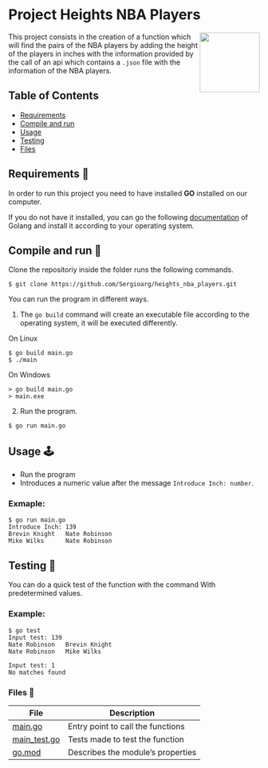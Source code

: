 # Project Heights NBA Players

<p>
	<img align="right" src="https://play-lh.googleusercontent.com/I6Jz9nEZq-8jBPn2bmjywWLXLZ7GMn2WR64x9w1xQm8H5Isd1rhaQ4NDsp3jVUhLPFI" width="120" height="120">
	This project consists in the creation of a function which will find the pairs of the NBA players by adding the height of the players in inches with the information provided by the call of an api which contains a <code>.json</code> file with the information of the NBA players.
</p>

## Table of Contents

- [Requirements](#Requirements)
- [Compile and run](#Compile)
- [Usage](#Usage)
- [Testing](#Testing)
- [Files](#Files)


## Requirements :rotating_light:

In order to run this project you need to have installed **GO** installed on our computer.

If you do not have it installed, you can go the following [documentation](https://golang.org/doc/install) of Golang and install it according to your operating system.

## Compile and run :rocket:

Clone the repositoriy inside the folder runs the following commands.

```
$ git clone https://github.com/Sergioarg/heights_nba_players.git
```

You can run the program in different ways.

1. The `go build` command will create an executable file according to the operating system, it will be executed differently.

On Linux

```
$ go build main.go
$ ./main
```

On Windows

```
> go build main.go
> main.exe
```

2. Run the program.

```
$ go run main.go
```

## Usage :joystick:

- Run the program
- Introduces a numeric value after the message `Introduce Inch: number`.

### Exmaple:

```
$ go run main.go
Introduce Inch: 139
Brevin Knight   Nate Robinson
Mike Wilks      Nate Robinson
```

## Testing :test_tube:

You can do a quick test of the function with the command With predetermined values.

### Example:

```
$ go test
Input test: 139
Nate Robinson   Brevin Knight
Nate Robinson   Mike Wilks

Input test: 1
No matches found
```

### Files :open_file_folder:

| File                           | Description                       |
| ------------------------------ | --------------------------------- |
| [main.go](./main.go)           | Entry point to call the functions |
| [main_test.go](./main_test.go) | Tests made to test the function   |
| [go.mod](./go.mod)             | Describes the module’s properties |
